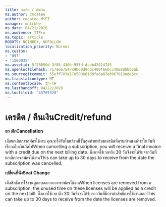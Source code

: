 ```yaml
---
title: เครดิต / คืนเงิน
ms.author: cmcatee
author: cmcatee-MSFT
manager: mnirkhe
ms.date: 04/21/2020
ms.audience: ITPro
ms.topic: article
ROBOTS: NOINDEX, NOFOLLOW
localization_priority: Normal
ms.custom:
- "897"
- "1500035"
ms.assetid: 5f76890d-3f85-430b-95fd-dcab42624745
ms.openlocfilehash: 717e6e7547c9b60d9ddc490f66bcc4b689bbb2ab
ms.sourcegitcommit: 55eff703a17e500681d8fa6a87eb067019ade3cc
ms.translationtype: MT
ms.contentlocale: th-TH
ms.lasthandoff: 04/22/2020
ms.locfileid: "43705320"
---
```

# <a name="creditrefund"></a><span data-ttu-id="512e5-102">เครดิต / คืนเงิน</span><span class="sxs-lookup"><span data-stu-id="512e5-102">Credit/refund</span></span>

<span data-ttu-id="512e5-103">**ยก เลิก**</span><span class="sxs-lookup"><span data-stu-id="512e5-103">**Cancellation**</span></span>
  
<span data-ttu-id="512e5-104">เมื่อยกเลิกการสมัครใช้งาน คุณจะได้รับใบแจ้งหนี้ขั้นสุดท้ายพร้อมเครดิตที่ครบกําหนดชําระในวันที่เรียกเก็บเงินถัดไป</span><span class="sxs-lookup"><span data-stu-id="512e5-104">When cancelling a subscription, you will receive a final invoice with a credit due on the next billing date.</span></span> <span data-ttu-id="512e5-105">ซึ่งอาจใช้เวลาถึง 30 วันจึงจะได้รับจากวันที่ยกเลิกการสมัครใช้งาน</span><span class="sxs-lookup"><span data-stu-id="512e5-105">This can take up to 30 days to receive from the date the subscription was cancelled.</span></span>
  
<span data-ttu-id="512e5-106">**เปลี่ยนที่นั่ง**</span><span class="sxs-lookup"><span data-stu-id="512e5-106">**Seat Change**</span></span>
  
<span data-ttu-id="512e5-107">เมื่อสิทธิ์การใช้งานถูกลบออกจากการสมัครใช้งาน</span><span class="sxs-lookup"><span data-stu-id="512e5-107">When licenses are removed from a subscription, the unused time on these licenses will be applied as a credit on the next bill.</span></span> <span data-ttu-id="512e5-108">ซึ่งอาจใช้เวลาถึง 30 วันจึงจะได้รับจากวันที่มีการนําสิทธิ์การใช้งานออก</span><span class="sxs-lookup"><span data-stu-id="512e5-108">This can take up to 30 days to receive from the date the licenses are removed.</span></span>